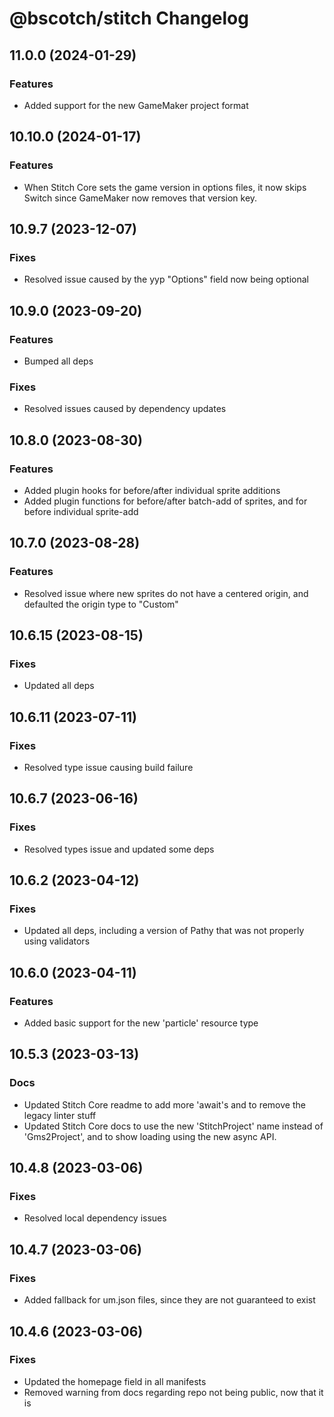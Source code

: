 # @bscotch/stitch Changelog

## 11.0.0 (2024-01-29)

### Features

- Added support for the new GameMaker project format

## 10.10.0 (2024-01-17)

### Features

- When Stitch Core sets the game version in options files, it now skips Switch since GameMaker now removes that version key.

## 10.9.7 (2023-12-07)

### Fixes

- Resolved issue caused by the yyp "Options" field now being optional

## 10.9.0 (2023-09-20)

### Features

- Bumped all deps

### Fixes

- Resolved issues caused by dependency updates

## 10.8.0 (2023-08-30)

### Features

- Added plugin hooks for before/after individual sprite additions
- Added plugin functions for before/after batch-add of sprites, and for before individual sprite-add

## 10.7.0 (2023-08-28)

### Features

- Resolved issue where new sprites do not have a centered origin, and defaulted the origin type to "Custom"

## 10.6.15 (2023-08-15)

### Fixes

- Updated all deps

## 10.6.11 (2023-07-11)

### Fixes

- Resolved type issue causing build failure

## 10.6.7 (2023-06-16)

### Fixes

- Resolved types issue and updated some deps

## 10.6.2 (2023-04-12)

### Fixes

- Updated all deps, including a version of Pathy that was not properly using validators

## 10.6.0 (2023-04-11)

### Features

- Added basic support for the new 'particle' resource type

## 10.5.3 (2023-03-13)

### Docs

- Updated Stitch Core readme to add more 'await's and to remove the legacy linter stuff
- Updated Stitch Core docs to use the new 'StitchProject' name instead of 'Gms2Project', and to show loading using the new async API.

## 10.4.8 (2023-03-06)

### Fixes

- Resolved local dependency issues

## 10.4.7 (2023-03-06)

### Fixes

- Added fallback for um.json files, since they are not guaranteed to exist

## 10.4.6 (2023-03-06)

### Fixes

- Updated the homepage field in all manifests
- Removed warning from docs regarding repo not being public, now that it is